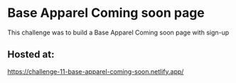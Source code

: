 # Base Apparel Coming soon page
This challenge was to build a Base Apparel Coming soon page with sign-up 

## Hosted at: 
https://challenge-11-base-apparel-coming-soon.netlify.app/



